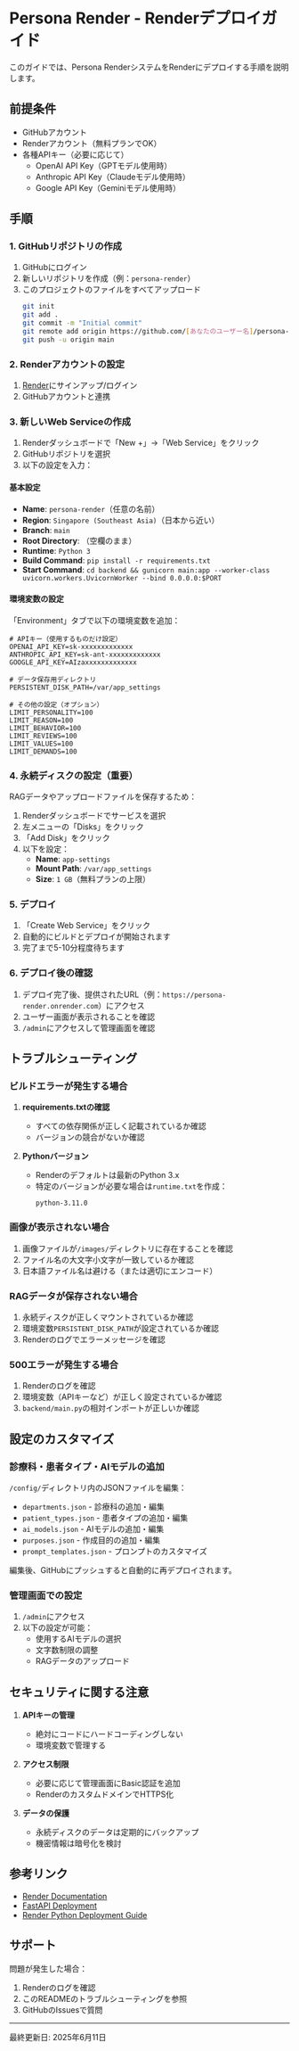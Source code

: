 # Persona Render - Renderデプロイガイド

このガイドでは、Persona RenderシステムをRenderにデプロイする手順を説明します。

## 前提条件

- GitHubアカウント
- Renderアカウント（無料プランでOK）
- 各種APIキー（必要に応じて）
  - OpenAI API Key（GPTモデル使用時）
  - Anthropic API Key（Claudeモデル使用時）
  - Google API Key（Geminiモデル使用時）

## 手順

### 1. GitHubリポジトリの作成

1. GitHubにログイン
2. 新しいリポジトリを作成（例：`persona-render`）
3. このプロジェクトのファイルをすべてアップロード
   ```bash
   git init
   git add .
   git commit -m "Initial commit"
   git remote add origin https://github.com/[あなたのユーザー名]/persona-render.git
   git push -u origin main
   ```

### 2. Renderアカウントの設定

1. [Render](https://render.com/)にサインアップ/ログイン
2. GitHubアカウントと連携

### 3. 新しいWeb Serviceの作成

1. Renderダッシュボードで「New +」→「Web Service」をクリック
2. GitHubリポジトリを選択
3. 以下の設定を入力：

#### 基本設定
- **Name**: `persona-render`（任意の名前）
- **Region**: `Singapore (Southeast Asia)`（日本から近い）
- **Branch**: `main`
- **Root Directory**: （空欄のまま）
- **Runtime**: `Python 3`
- **Build Command**: `pip install -r requirements.txt`
- **Start Command**: `cd backend && gunicorn main:app --worker-class uvicorn.workers.UvicornWorker --bind 0.0.0.0:$PORT`

#### 環境変数の設定

「Environment」タブで以下の環境変数を追加：

```
# APIキー（使用するものだけ設定）
OPENAI_API_KEY=sk-xxxxxxxxxxxxx
ANTHROPIC_API_KEY=sk-ant-xxxxxxxxxxxxx
GOOGLE_API_KEY=AIzaxxxxxxxxxxxxx

# データ保存用ディレクトリ
PERSISTENT_DISK_PATH=/var/app_settings

# その他の設定（オプション）
LIMIT_PERSONALITY=100
LIMIT_REASON=100
LIMIT_BEHAVIOR=100
LIMIT_REVIEWS=100
LIMIT_VALUES=100
LIMIT_DEMANDS=100
```

### 4. 永続ディスクの設定（重要）

RAGデータやアップロードファイルを保存するため：

1. Renderダッシュボードでサービスを選択
2. 左メニューの「Disks」をクリック
3. 「Add Disk」をクリック
4. 以下を設定：
   - **Name**: `app-settings`
   - **Mount Path**: `/var/app_settings`
   - **Size**: `1 GB`（無料プランの上限）

### 5. デプロイ

1. 「Create Web Service」をクリック
2. 自動的にビルドとデプロイが開始されます
3. 完了まで5-10分程度待ちます

### 6. デプロイ後の確認

1. デプロイ完了後、提供されたURL（例：`https://persona-render.onrender.com`）にアクセス
2. ユーザー画面が表示されることを確認
3. `/admin`にアクセスして管理画面を確認

## トラブルシューティング

### ビルドエラーが発生する場合

1. **requirements.txtの確認**
   - すべての依存関係が正しく記載されているか確認
   - バージョンの競合がないか確認

2. **Pythonバージョン**
   - Renderのデフォルトは最新のPython 3.x
   - 特定のバージョンが必要な場合は`runtime.txt`を作成：
     ```
     python-3.11.0
     ```

### 画像が表示されない場合

1. 画像ファイルが`/images/`ディレクトリに存在することを確認
2. ファイル名の大文字小文字が一致しているか確認
3. 日本語ファイル名は避ける（または適切にエンコード）

### RAGデータが保存されない場合

1. 永続ディスクが正しくマウントされているか確認
2. 環境変数`PERSISTENT_DISK_PATH`が設定されているか確認
3. Renderのログでエラーメッセージを確認

### 500エラーが発生する場合

1. Renderのログを確認
2. 環境変数（APIキーなど）が正しく設定されているか確認
3. `backend/main.py`の相対インポートが正しいか確認

## 設定のカスタマイズ

### 診療科・患者タイプ・AIモデルの追加

`/config/`ディレクトリ内のJSONファイルを編集：

- `departments.json` - 診療科の追加・編集
- `patient_types.json` - 患者タイプの追加・編集
- `ai_models.json` - AIモデルの追加・編集
- `purposes.json` - 作成目的の追加・編集
- `prompt_templates.json` - プロンプトのカスタマイズ

編集後、GitHubにプッシュすると自動的に再デプロイされます。

### 管理画面での設定

1. `/admin`にアクセス
2. 以下の設定が可能：
   - 使用するAIモデルの選択
   - 文字数制限の調整
   - RAGデータのアップロード

## セキュリティに関する注意

1. **APIキーの管理**
   - 絶対にコードにハードコーディングしない
   - 環境変数で管理する

2. **アクセス制限**
   - 必要に応じて管理画面にBasic認証を追加
   - RenderのカスタムドメインでHTTPS化

3. **データの保護**
   - 永続ディスクのデータは定期的にバックアップ
   - 機密情報は暗号化を検討

## 参考リンク

- [Render Documentation](https://render.com/docs)
- [FastAPI Deployment](https://fastapi.tiangolo.com/deployment/)
- [Render Python Deployment Guide](https://render.com/docs/deploy-python)

## サポート

問題が発生した場合：

1. Renderのログを確認
2. このREADMEのトラブルシューティングを参照
3. GitHubのIssuesで質問

---

最終更新日: 2025年6月11日